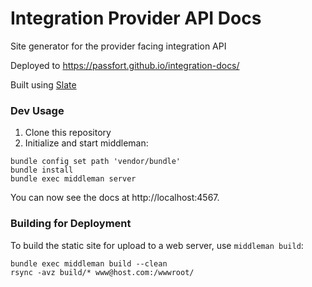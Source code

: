 # Integration Provider API Docs

Site generator for the provider facing integration API

Deployed to https://passfort.github.io/integration-docs/

Built using [Slate](https://github.com/slatedocs/slate)

### Dev Usage

1. Clone this repository
2. Initialize and start middleman:

```shell
bundle config set path 'vendor/bundle'
bundle install
bundle exec middleman server
```

You can now see the docs at http://localhost:4567.


### Building for Deployment

To build the static site for upload to a web server, use `middleman build`:

```shell
bundle exec middleman build --clean
rsync -avz build/* www@host.com:/wwwroot/
```
